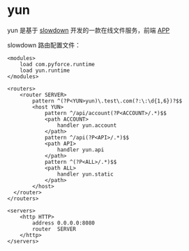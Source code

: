 # yun

yun 是基于 [slowdown](http://slowdown.pyforce.com.cn/) 开发的一款在线文件服务，前端 [APP](https://github.com/xunpu/yun-app)

slowdown 路由配置文件：
```
<modules>
    load com.pyforce.runtime
    load yun.runtime
</modules>

<routers>
    <router SERVER>
        pattern ^(?P<YUN>yun)\.test\.com(?:\:\d{1,6})?$$
        <host YUN>
            pattern ^/api/account(?P<ACCOUNT>/.*)$$
            <path ACCOUNT>
                handler yun.account
            </path>
            pattern ^/api(?P<API>/.*)$$
            <path API>
                handler yun.api
            </path>
            pattern ^(?P<ALL>/.*)$$
            <path ALL>
                handler yun.static
            </path>
        </host>
  </router>
</routers>
    
<servers>
    <http HTTP>
        address 0.0.0.0:8080
        router  SERVER
    </http>
</servers>
```
